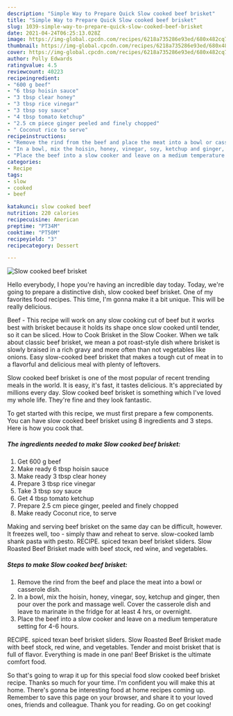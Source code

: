 ```yaml
---
description: "Simple Way to Prepare Quick Slow cooked beef brisket"
title: "Simple Way to Prepare Quick Slow cooked beef brisket"
slug: 1039-simple-way-to-prepare-quick-slow-cooked-beef-brisket
date: 2021-04-24T06:25:13.028Z
image: https://img-global.cpcdn.com/recipes/6218a735286e93ed/680x482cq70/slow-cooked-beef-brisket-recipe-main-photo.jpg
thumbnail: https://img-global.cpcdn.com/recipes/6218a735286e93ed/680x482cq70/slow-cooked-beef-brisket-recipe-main-photo.jpg
cover: https://img-global.cpcdn.com/recipes/6218a735286e93ed/680x482cq70/slow-cooked-beef-brisket-recipe-main-photo.jpg
author: Polly Edwards
ratingvalue: 4.5
reviewcount: 40223
recipeingredient:
- "600 g beef"
- "6 tbsp hoisin sauce"
- "3 tbsp clear honey"
- "3 tbsp rice vinegar"
- "3 tbsp soy sauce"
- "4 tbsp tomato ketchup"
- "2.5 cm piece ginger peeled and finely chopped"
- " Coconut rice to serve"
recipeinstructions:
- "Remove the rind from the beef and place the meat into a bowl or casserole dish."
- "In a bowl, mix the hoisin, honey, vinegar, soy, ketchup and ginger, then pour over the pork and massage well. Cover the casserole dish and leave to marinate in the fridge for at least 4 hrs, or overnight."
- "Place the beef into a slow cooker and leave on a medium temperature setting for 4-6 hours."
categories:
- Recipe
tags:
- slow
- cooked
- beef

katakunci: slow cooked beef 
nutrition: 220 calories
recipecuisine: American
preptime: "PT34M"
cooktime: "PT50M"
recipeyield: "3"
recipecategory: Dessert

---
```



![Slow cooked beef brisket](https://img-global.cpcdn.com/recipes/6218a735286e93ed/680x482cq70/slow-cooked-beef-brisket-recipe-main-photo.jpg)

Hello everybody, I hope you're having an incredible day today. Today, we're going to prepare a distinctive dish, slow cooked beef brisket. One of my favorites food recipes. This time, I'm gonna make it a bit unique. This will be really delicious.

Beef - This recipe will work on any slow cooking cut of beef but it works best with brisket because it holds its shape once slow cooked until tender, so it can be sliced. How to Cook Brisket in the Slow Cooker. When we talk about classic beef brisket, we mean a pot roast-style dish where brisket is slowly braised in a rich gravy and more often than not vegetables like onions. Easy slow-cooked beef brisket that makes a tough cut of meat in to a flavorful and delicious meal with plenty of leftovers.

Slow cooked beef brisket is one of the most popular of recent trending meals in the world. It is easy, it's fast, it tastes delicious. It's appreciated by millions every day. Slow cooked beef brisket is something which I've loved my whole life. They're fine and they look fantastic.


To get started with this recipe, we must first prepare a few components. You can have slow cooked beef brisket using 8 ingredients and 3 steps. Here is how you cook that.

<!--inarticleads1-->

##### The ingredients needed to make Slow cooked beef brisket:

1. Get 600 g beef
1. Make ready 6 tbsp hoisin sauce
1. Make ready 3 tbsp clear honey
1. Prepare 3 tbsp rice vinegar
1. Take 3 tbsp soy sauce
1. Get 4 tbsp tomato ketchup
1. Prepare 2.5 cm piece ginger, peeled and finely chopped
1. Make ready  Coconut rice, to serve


Making and serving beef brisket on the same day can be difficult, however. It freezes well, too - simply thaw and reheat to serve. slow-cooked lamb shank pasta with pesto. RECIPE. spiced texan beef brisket sliders. Slow Roasted Beef Brisket made with beef stock, red wine, and vegetables. 

<!--inarticleads2-->

##### Steps to make Slow cooked beef brisket:

1. Remove the rind from the beef and place the meat into a bowl or casserole dish.
1. In a bowl, mix the hoisin, honey, vinegar, soy, ketchup and ginger, then pour over the pork and massage well. Cover the casserole dish and leave to marinate in the fridge for at least 4 hrs, or overnight.
1. Place the beef into a slow cooker and leave on a medium temperature setting for 4-6 hours.


RECIPE. spiced texan beef brisket sliders. Slow Roasted Beef Brisket made with beef stock, red wine, and vegetables. Tender and moist brisket that is full of flavor. Everything is made in one pan! Beef Brisket is the ultimate comfort food. 

So that's going to wrap it up for this special food slow cooked beef brisket recipe. Thanks so much for your time. I'm confident you will make this at home. There's gonna be interesting food at home recipes coming up. Remember to save this page on your browser, and share it to your loved ones, friends and colleague. Thank you for reading. Go on get cooking!
